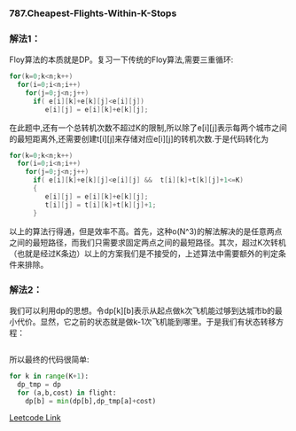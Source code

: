 ### 787.Cheapest-Flights-Within-K-Stops

### 解法1：
Floy算法的本质就是DP。复习一下传统的Floy算法,需要三重循环:
```cpp
for(k=0;k<n;k++)
  for(i=0;i<n;i++)
    for(j=0;j<n;j++)
      if( e[i][k]+e[k][j]<e[i][j])
         e[i][j] = e[i][k]+e[k][j];
```
在此题中,还有一个总转机次数不超过K的限制,所以除了e[i][j]表示每两个城市之间的最短距离外,还需要创建t[i][j]来存储对应e[i][j]的转机次数.于是代码转化为
```cpp
for(k=0;k<n;k++)
  for(i=0;i<n;i++)
    for(j=0;j<n;j++)
      if( e[i][k]+e[k][j]<e[i][j] &&  t[i][k]+t[k][j]+1<=K)
      {
         e[i][j] = e[i][k]+e[k][j];
         t[i][j] = t[i][k]+t[k][j]+1;
      }
```
以上的算法行得通，但是效率不高。首先，这种o(N^3)的解法解决的是任意两点之间的最短路径，而我们只需要求固定两点之间的最短路径。其次，超过K次转机（也就是经过K条边）以上的方案我们是不接受的，上述算法中需要额外的判定条件来排除。

### 解法2：
我们可以利用dp的思想。令dp[k][b]表示从起点做k次飞机能过够到达城市b的最小代价。显然，它之前的状态就是做k-1次飞机能到哪里。于是我们有状态转移方程：
```dp[k][b] = min(dp[k][b], dp[k-1][a] + cost[a][b]), where there is a flight from a to b.
``` 
所以最终的代码很简单:
```py
for k in range(K+1):
  dp_tmp = dp
  for (a,b,cost) in flight:
    dp[b] = min(dp[b],dp_tmp[a]+cost)
```

[Leetcode Link](https://leetcode.com/problems/cheapest-flights-within-k-stops)
